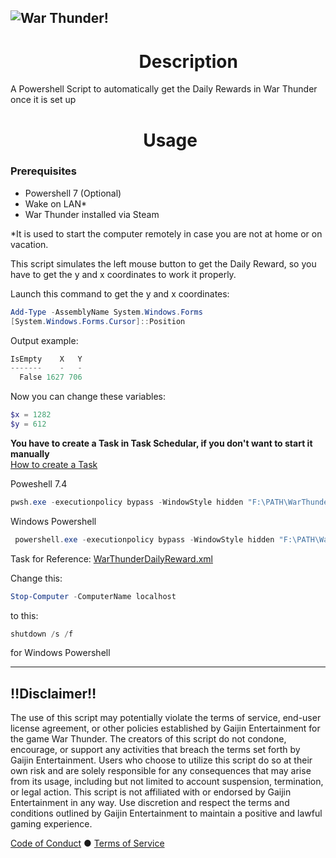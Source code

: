 ![War Thunder!](https://static.warthunder.com/upload/image/!%202019%20NEWS/12%20December/New%20Year%20Sale/britain_new_year_bundle_inner_bbf6b0588a9eba6980ba9833561579e5.jpg)
---
#                                  Description
A Powershell Script to automatically get the Daily Rewards in War Thunder once it is set up

#                                 Usage

### Prerequisites

*   Powershell 7 (Optional)
*   Wake on LAN\*
*   War Thunder installed via Steam

\*It is used to start the computer remotely in case you are not at home or on vacation.

This script simulates the left mouse button to get the Daily Reward, so you have to get the y and x coordinates to work it properly.

Launch this command to get the y and x coordinates:
```powershell
Add-Type -AssemblyName System.Windows.Forms
[System.Windows.Forms.Cursor]::Position
```
Output example:
```powershell
IsEmpty    X   Y
-------    -   -
  False 1627 706
```
Now you can change these variables:
```powershell
$x = 1282
$y = 612
```

**You have to create a Task in Task Schedular, if you don't want to start it manually**  
    [How to create a Task](https://m365scripts.com/microsoft365/schedule-powershell-script-execution-with-task-scheduler/)

Poweshell 7.4
```powershell
pwsh.exe -executionpolicy bypass -WindowStyle hidden "F:\PATH\WarThunder_DailyReward.ps1"
```

Windows Powershell  
```powershell
 powershell.exe -executionpolicy bypass -WindowStyle hidden "F:\PATH\WarThunder_DailyReward.ps1"
```

Task for Reference: [WarThunderDailyReward.xml](https://m365scripts.com/microsoft365/schedule-powershell-script-execution-with-task-scheduler/](https://github.com/SpeedHeed/WarThunderautoDailyReward/blob/main/WarThunderDailyReward.xml)https://github.com/SpeedHeed/WarThunderautoDailyReward/blob/main/WarThunderDailyReward.xml)

Change this:
```powershell
Stop-Computer -ComputerName localhost
```
to this:
```powershell
shutdown /s /f
```
for Windows Powershell

---

## ‼️Disclaimer‼️

The use of this script may potentially violate the terms of service, end-user license agreement, or other policies established by Gaijin Entertainment for the game War Thunder. The creators of this script do not condone, encourage, or support any activities that breach the terms set forth by Gaijin Entertainment. Users who choose to utilize this script do so at their own risk and are solely responsible for any consequences that may arise from its usage, including but not limited to account suspension, termination, or legal action. This script is not affiliated with or endorsed by Gaijin Entertainment in any way. Use discretion and respect the terms and conditions outlined by Gaijin Entertainment to maintain a positive and lawful gaming experience.

[Code of Conduct](https://m365scripts.com/microsoft365/schedule-powershell-script-execution-with-task-scheduler/](https://github.com/SpeedHeed/WarThunderautoDailyReward/blob/main/WarThunderDailyReward.xml)https://github.com/SpeedHeed/WarThunderautoDailyReward/blob/main/WarThunderDailyReward.xml](https://legal.gaijin.net/codeofconduct)https://legal.gaijin.net/codeofconduct)  ● 
[Terms of Service](https://m365scripts.com/microsoft365/schedule-powershell-script-execution-with-task-scheduler/](https://github.com/SpeedHeed/WarThunderautoDailyReward/blob/main/WarThunderDailyReward.xml)https://github.com/SpeedHeed/WarThunderautoDailyReward/blob/main/WarThunderDailyReward.xml](https://legal.gaijin.net/codeofconduct)https://legal.gaijin.net/codeofconduct](https://legal.gaijin.net/termsofservice)https://legal.gaijin.net/termsofservice)
